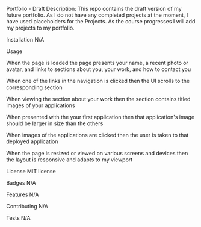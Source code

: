 Portfolio - Draft 
Description: This repo contains the draft version of my future portfolio.
As I do not have any completed projects at the moment, I have used placeholders for the Projects.
As the course progresses I will add my projects to my portfolio.

Installation
N/A

Usage

When the page is loaded the page presents your name, a recent photo or avatar, and links to sections about you, your work, and how to contact you

When one of the links in the navigation is clicked then the UI scrolls to the corresponding section

When viewing the section about your work then the section contains titled images of your applications

When presented with the your first application then that application's image should be larger in size than the others

When images of the applications are clicked then the user is taken to that deployed application

When the page is resized or viewed on various screens and devices then the layout is responsive and adapts to my viewport


License
MIT license

Badges
N/A

Features
N/A

Contributing
N/A

Tests
N/A
